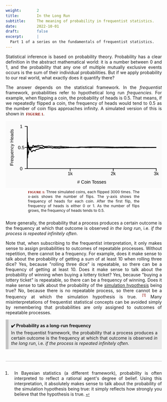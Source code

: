```yaml
---
weight:       2
title:        In the Long Run
subtitle:     The meaning of probability in frequentist statistics.   
date:         2022-10-01
draft:        false
excerpt:      |
  Part 1 of a series on the fundamentals of frequentist statistics.
---
```




<style type="text/css">

/*---GENERAL TEXT---*/

/* text */
p {
  font-size: 14px;
  text-align: justify;
  width: auto;
}

/* text classes */
p.keypoint{
  border-left: 0.7em solid #c4c4c4;
  background-color: #ebebeb;
  padding: 0.75em 1em 0.75em 0.6em;
}

p.figure{
  text-align: center;
}

p.caption{
  text-align: justify; 
  font-size: 12px;
  margin: -1em 6em 2em 6em;
}

p.table{
  font-size: 10px;
}

/* FIGURE X */
b.figreftext{
  font-size: 12px;
  font-family: "Times new Roman", "Times", "sans-serif";
  color: #8a0900;
  margin-left: .2em;
}
b.figreffig{
  font-size: 11px;
  font-family: "Times new Roman", "Times", "sans-serif";
  color: #8a0900;
}
b.key{
  color: #8a0900;
}

/* list */
li{
  font-size: 14px;
  text-align: justify;
  padding-left: 1em;
}

/* headings */
h2.small{
  font-size: 20px;
  margin-top: 1.5em;
}

/*---FOOTER FOOTNOTES---*/

/* footer, which will hold footnotes as ordered list */
footer {
  margin-top: 5ex;
  padding-top: 2ex;
  margin-bottom: -5ex;
  border-top: 1px solid silver;
  font-size: 1em;
}
/* footer ordered list */
footer ol {
  padding-left: 1em;
}

/* init a `footnotes` counter*/
article {
  counter-reset: footnotes;
}

/*  inline footnotes references
 *  1. increment the counter at each new reference
 *  2. reset link styles to make it appear like regular text
 */
[aria-describedby="footnote-label"] {
  counter-increment: footnotes; /* 1 */
  text-decoration: none; /* 2 */
  color: inherit; /* 2 */
  cursor: default; /* 2 */
  outline: none; /* 2 */
}

/*  actual numbered references
 *  1. display the current state of the counter (e.g. `[1]`)
 *  2. align text as superscript
 *  3. make the number smaller (since it's superscript)
 *  4. slightly offset the number from the text
 *  5. reset link styles on the number to show it's usable
 */
[aria-describedby="footnote-label"]::after {
  content: '[' counter(footnotes) ']';    /* 1 */
  vertical-align: super;                  /* 2 */
  font-size: 0.8em;                       /* 3 */
  margin-left: 2px;                       /* 4 */
  color: #8a0900;                         /* 5 */
  cursor: pointer;                        /* 5 */
}

/* resetting the default focused styles on the number
 */
[aria-describedby="footnote-label"]:focus::after {
  outline: thin dotted;
  outline-offset: 2px;
}

[aria-label="Back to content"] {
  font-size: 0.8em;
}

/* highlight target note
 */
footer :target {
  background: #FEF6BB;
}

/* visually hidden yet accessible content
 */
.visually-hidden {
  position: absolute;
  clip: rect(0 0 0 0);
  visibility: hidden;
  opacity: 0;
}

/* TABLE */

table.clean {
  border-collapse: collapse;
  border-top: .5px solid #a6a6a6;
  border-bottom: .5px solid #a6a6a6;
  border-left: none;
  border-right: none;
  margin-top: 3em;
  margin-bottom: 3em;
}

table.clean tr td {
  font-size: 13px;
  background-color: #fafafa;
  border-top: none;
  border-bottom: .5px solid #cfcfcf;
  padding-top: 1em;
  padding-bottom: 1em;
}

table.clean tr:firt-child td{
  border-top; none;
}

table.clean tr:last-child td{
  border-bottom: none;
}


</style>

Statistical inference is based on probability theory. Probability has a clear definition in the abstract mathematical world: it is a number between 0 and 1, and the probability that any one of multiple mutually exclusive events occurs is the sum of their individual probabilities. But if we apply probability to our real world, what exactly does it quantify there?

The answer depends on the statistical framework. In the *frequentist* framework, probabilities refer to hypothetical long run *frequencies*. For example, when flipping a coin, the probability of heads is 0.5. That means, if we repeatedly flipped a coin, the frequency of heads would tend to 0.5 as the number of coin flips approaches infinity. A simulated version of this is shown in <b class="figreftext"> FIGURE 1</b>. 

<!-- figure -->
<p class="figure">
  <img src="../plots/coin.svg" />
</p>
<p class="caption">
  <b class="figreffig">FIGURE 1:</b>
  Three simulated coins, each flipped 3000 times. The x-axis shows the number of flips. The y-axis shows the frequency of heads for each coin. After the first flip, the frequency of heads is either 0 or 1. As the number of flips grows, the frequency of heads tends to 0.5. 
</p>

More generally, the probability that a process produces a certain outcome is the frequency at which that outcome is observed *in the long run*, i.e. *if the process is repeated infinitely often*.

Note that, when subscribing to the frequentist interpretation, it only makes sense to assign probabilities to outcomes of repeatable processes. Without repetition, there cannot be a frequency. For example, does it make sense to talk about the probability of getting a sum of at least 10 when rolling three dice? Yes, because "rolling three dice" is repeatable, so there can be a frequency of getting at least 10. Does it make sense to talk about the probability of winning when buying a lottery ticket? Yes, because "buying a lottery ticket" is repeatable, so there can be a frequency of winning. Does it make sense to talk about the probability of the [simulation hypothesis](https://en.wikipedia.org/wiki/Simulation_hypothesis) being true? No, because there is no repeatable process, so there cannot be a frequency at which the simulation hypothesis is true. <a href="#bayes-foot" id="bayes-text" aria-describedby="footnote-label"></a> Many misinterpretations of frequentist statistical concepts can be avoided simply by remembering that probabilities are only assigned to outcomes of repeatable processes. 

<p class="keypoint">
<b>✔️ Probability as a long-run frequency</b><br>
In the frequentist framework, the probability that a process produces a certain outcome is the frequency at which that outcome is observed <i>in the long run</i>, i.e. <i>if the process is repeated infinitely often</i>.
</p>

<!-- footnotes -->
<footer>
<h3 class="visually-hidden" id="footnote-label"> Footnotes </h2>
<ol>

<li id="bayes-foot">
In Bayesian statistics (a different framework), probability is often interpreted to reflect a rational agent's degree of belief. Using this interpretation, it absolutely makes sense to talk about the probability of the simulation hypothesis being true: it simply reflects how strongly you believe that the hypothesis is true.
<a href="#bayes-text" aria-label="Back to content"> ↩ </a>
</li>

</ol>
</footer>
